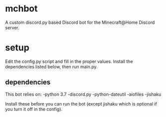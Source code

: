 # mchbot
A custom discord.py based Discord bot for the Minecraft@Home Discord server.

# setup
Edit the config.py script and fill in the proper values. Install the dependencies listed below, then run main.py.

## dependencies
This bot relies on:
-python 3.7
-discord.py
-python-dateutil
-aiofiles
-jishaku

Install these before you can run the bot (except jishaku which is optional if you turn it off in the config).
